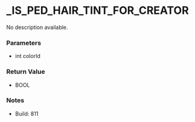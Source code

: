 # _IS_PED_HAIR_TINT_FOR_CREATOR

No description available.

### Parameters
* int colorId

### Return Value
* BOOL

### Notes
* Build: 811

